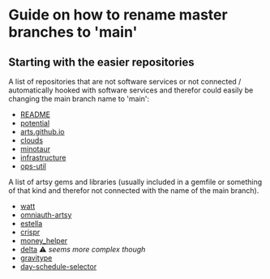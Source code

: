 # Guide on how to rename master branches to 'main'

## Starting with the easier repositories

A list of repositories that are not software services or not connected / automatically hooked with software services and therefor could easily be changing the main branch name to 'main':

- [README](https://github.com/artsy/README)
- [potential](https://github.com/artsy/potential)
- [arts.github.io](https://github.com/artsy/artsy.github.io)
- [clouds](https://github.com/artsy/clouds)
- [minotaur](https://github.com/artsy/minotaur)
- [infrastructure](https://github.com/artsy/infrastructure)
- [ops-util](https://github.com/artsy/ops-util)

A list of artsy gems and libraries (usually included in a gemfile or something of that kind and therefor not connected with the name of the main branch).

- [watt](https://github.com/artsy/watt)
- [omniauth-artsy](https://github.com/artsy/omniauth-artsy)
- [estella](https://github.com/artsy/estella)
- [crispr](https://github.com/artsy/crispr)
- [money_helper](https://github.com/artsy/money_helper)
- [delta](https://github.com/artsy/delta) ⚠️ _seems more complex though_
- [gravitype](https://github.com/artsy/gravitype)
- [day-schedule-selector](https://github.com/artsy/day-schedule-selector)